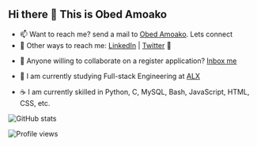 ## Hi there 👋 This is Obed Amoako

- 📫 Want to reach me? send a mail to [Obed Amoako](mailto:obedamoako92@gmail.com). Lets connect  
- 💬 Other ways to reach me: [LinkedIn](https://linkedin.com/in/ericob3d) | [Twitter](https://twitter.com/obedamoaok8) :wave:  
<!-- 🔭 I’m currently working on some amazing projects. Yet to be disclosed :) stay in touch  -->
- 👯 Anyone willing to collaborate on a register application? [Inbox me](mailto:obedamoako92@gmail.com)  

- :eyes: I am currently studying Full-stack Engineering at [ALX](https://www.alxafrica.com)  
- :coffee: I am currently skilled in Python, C, MySQL, Bash, JavaScript, HTML, CSS, etc.  

![GitHub stats](https://github-readme-stats.vercel.app/api?username=Obed101&show_icons=true)  

![Profile views](https://gpvc.arturio.dev/Obed101)
